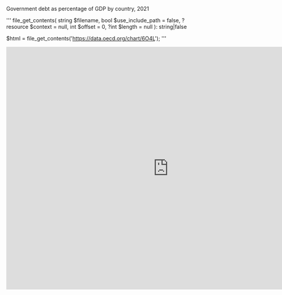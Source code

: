 Government debt as percentage of GDP by country, 2021

'''
file_get_contents(
    string $filename,
    bool $use_include_path = false,
    ?resource $context = null,
    int $offset = 0,
    ?int $length = null
): string|false

$html = file_get_contents('https://data.oecd.org/chart/6O4L');
'''

<iframe src="https://data.oecd.org/chart/6O4L" width="860" height="645" style="border: 0" mozallowfullscreen="true" webkitallowfullscreen="true" allowfullscreen="true"><a href="https://data.oecd.org/chart/6O4L" target="_blank">OECD Chart: General government debt, Total, % of GDP, Annual, 2021</a></iframe>
